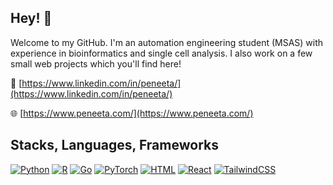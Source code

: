 ## Hey! 👋
Welcome to my GitHub. I'm an automation engineering student (MSAS) with experience in bioinformatics and single cell analysis. I also work on a few small web projects which you'll find here!

🔗 [https://www.linkedin.com/in/peneeta/](https://www.linkedin.com/in/peneeta/)


🌐 [https://www.peneeta.com/](https://www.peneeta.com/)

## Stacks, Languages, Frameworks
[![Python](https://img.shields.io/badge/Python-3776AB?logo=python&logoColor=fff)](#)
[![R](https://img.shields.io/badge/R-%23276DC3.svg?logo=r&logoColor=white)](#)
[![Go](https://img.shields.io/badge/Go-%2300ADD8.svg?&logo=go&logoColor=white)](#)
[![PyTorch](https://img.shields.io/badge/PyTorch-ee4c2c?logo=pytorch&logoColor=white)](#)
[![HTML](https://img.shields.io/badge/HTML-%23E34F26.svg?logo=html5&logoColor=white)](#)
[![React](https://img.shields.io/badge/React-%2320232a.svg?logo=react&logoColor=%2361DAFB)](#)
[![TailwindCSS](https://img.shields.io/badge/Tailwind%20CSS-%2338B2AC.svg?logo=tailwind-css&logoColor=white)](#)


